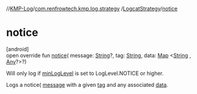 //[KMP-Log](../../../index.md)/[com.renfrowtech.kmp.log.strategy](../index.md)
/[LogcatStrategy](index.md)/[notice](notice.md)

# notice

[android]\
open override fun [notice](notice.md)(
message: [String](https://kotlinlang.org/api/latest/jvm/stdlib/kotlin/-string/index.html)?,
tag: [String](https://kotlinlang.org/api/latest/jvm/stdlib/kotlin/-string/index.html),
data: [Map](https://kotlinlang.org/api/latest/jvm/stdlib/kotlin.collections/-map/index.html)
&lt;[String](https://kotlinlang.org/api/latest/jvm/stdlib/kotlin/-string/index.html)
, [Any](https://kotlinlang.org/api/latest/jvm/stdlib/kotlin/-any/index.html)?&gt;?)

Will only log if [minLogLevel](min-log-level.md) is set to LogLevel.NOTICE or higher.

Logs a notice( [message](notice.md) with a given [tag](notice.md) and any
associated [data](notice.md).
